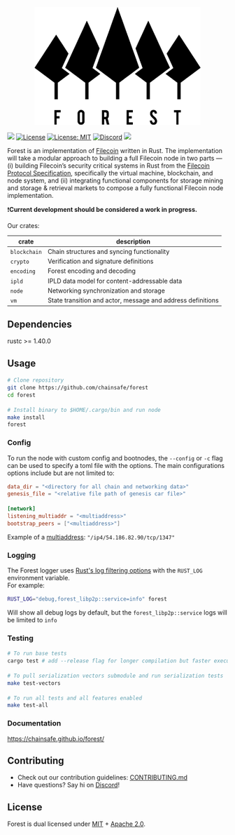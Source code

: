<p align="center">
  <img width="380" height="269" src="./.github/forest_logo.png">
</p>


![](https://github.com/ChainSafe/forest/workflows/Rust%20CI/badge.svg?event=push&branch=master)
[![License](https://img.shields.io/badge/License-Apache%202.0-blue.svg)](https://opensource.org/licenses/Apache-2.0)
[![License: MIT](https://img.shields.io/badge/License-MIT-yellow.svg)](https://opensource.org/licenses/MIT)
[![Discord](https://img.shields.io/discord/593655374469660673.svg?label=Discord&logo=discord)](https://discord.gg/Q6A3YA2)
[![](https://img.shields.io/twitter/follow/espadrine.svg?label=Follow&style=social)](https://twitter.com/chainsafeth)


Forest is an implementation of [Filecoin](https://filecoin.io/) written in Rust. The implementation will take a modular approach to building a full Filecoin node in two parts — (i) building Filecoin’s security critical systems in Rust from the [Filecoin Protocol Specification](https://filecoin-project.github.io/specs/), specifically the virtual machine, blockchain, and node system, and (ii) integrating functional components for storage mining and storage & retrieval markets to compose a fully functional Filecoin node implementation.

❗**Current development should be considered a work in progress.**

Our crates:

| crate | description |
|-|-|
| `blockchain` | Chain structures and syncing functionality |
| `crypto` | Verification and signature definitions |
| `encoding` | Forest encoding and decoding |
| `ipld` | IPLD data model for content-addressable data |
| `node` | Networking synchronization and storage |
| `vm` | State transition and actor, message and address definitions |

## Dependencies
rustc >= 1.40.0

## Usage
```bash
# Clone repository
git clone https://github.com/chainsafe/forest
cd forest

# Install binary to $HOME/.cargo/bin and run node
make install
forest
```

### Config

To run the node with custom config and bootnodes, the `--config` or `-c` flag can be used to specify a toml file with the options. The main configurations options include but are not limited to:

```toml
data_dir = "<directory for all chain and networking data>"
genesis_file = "<relative file path of genesis car file>"

[network]
listening_multiaddr = "<multiaddress>"
bootstrap_peers = ["<multiaddress>"]
```

Example of a [multiaddress](https://github.com/multiformats/multiaddr): `"/ip4/54.186.82.90/tcp/1347"`

### Logging

The Forest logger uses [Rust's log filtering options](https://doc.rust-lang.org/1.1.0/log/index.html#filtering-results) with the `RUST_LOG` environment variable.  
For example:

```bash
RUST_LOG="debug,forest_libp2p::service=info" forest
```

Will show all debug logs by default, but the `forest_libp2p::service` logs will be limited to `info`

### Testing
```bash
# To run base tests
cargo test # add --release flag for longer compilation but faster execution

# To pull serialization vectors submodule and run serialization tests
make test-vectors

# To run all tests and all features enabled
make test-all
```

### Documentation
https://chainsafe.github.io/forest/

## Contributing
- Check out our contribution guidelines: [CONTRIBUTING.md](CONTRIBUTING.md)  
- Have questions? Say hi on [Discord](https://discord.gg/Q6A3YA2)!

## License 
Forest is dual licensed under [MIT](https://github.com/ChainSafe/forest/blob/master/LICENSE-MIT) + [Apache 2.0](https://github.com/ChainSafe/forest/blob/master/LICENSE-APACHE).